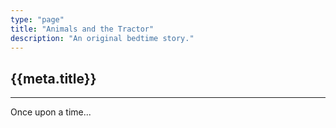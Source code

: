 ```yaml
---
type: "page"
title: "Animals and the Tractor"
description: "An original bedtime story."
---
```


## {{meta.title}}

---

Once upon a time...